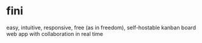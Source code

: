 # fini
easy, intuitive, responsive, free (as in freedom), self-hostable kanban board web app with collaboration in real time
